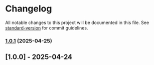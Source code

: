 # Changelog

All notable changes to this project will be documented in this file. See [standard-version](https://github.com/conventional-changelog/standard-version) for commit guidelines.

### [1.0.1](https://github.com/MAXCOEUR/isPalindrome/compare/v1.0.0...v1.0.1) (2025-04-25)

## [1.0.0] - 2025-04-24